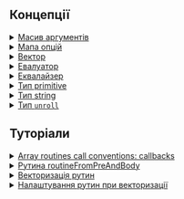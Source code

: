 ## Концепції

<details><summary><a href="./concept/MapOptions.md#Масив-аргументів">
      Масив аргументів
  </a></summary>
  Це сукупність параметрів рутини, котрі сформовано в псевдомасив <code>arguments</code>.
</details>
<details><summary><a href="./concept/MapOptions.md#Мапа-опцій">
      Мапа опцій
  </a></summary>
  Це контейнер, що призначений для передачі даних в рутину та управління її поведінкою.
</details>
<details><summary><a href="./concept/Vector.md">
      Вектор
  </a></summary>
  Це контейнер, що призначений для передачі даних в рутину, містить впорядкований скінченний набір елементів (даних).
</details>
<details><summary><a href="./concept/Evaluator.md">
      Евалуатор
  </a></summary>
  Це функція, котра порівнюючи два елементи масиву повертає <code>true</code> у випадку, якщо елементи мають однакове значення, інакше - <code>false</code>. Евалуатор, в якості колбека, передається в рутини роботи із масивами.
</details>
<details><summary><a href="./concept/Equalizer.md">
      Еквалайзер
  </a></summary>
  Це функція, котра порівнюючи два елементи масиву повертає <code>true</code> у випадку, якщо умова порівняння виконується, інакше - <code>false</code>. Еквалайзер, в якості колбека, передається в рутини роботи із масивами.
</details>
<details><summary><a href="./concept/TypePrimitive.md">
      Тип primitive
  </a></summary>
  Усі типи даних, що передають незмінювані величини називають простими або примітивними.
</details>
<details><summary><a href="./concept/TypePrimitive.md#Тип-string">
      Тип string
  </a></summary>
  Примітивний тип JavaScript для представлення текстових даних. Це послідовність елементів з 16-бітних беззнакових цілих чисел, де кожен елемент займає визначену позицію.
</details>
<details><summary><a href="./concept/TypeUnroll.md">
      Тип <code>unroll</code>
  </a></summary>
  <code>Unroll</code> - тип даних - особливий вид масиву, здатний розготатись в іншому масиві при виконанні операції над ним.
</details>

## Туторіали

<!-- <details><summary><a href="./tutorial/Abstract.md">
      Загальна інформація
  </a></summary>
  Загальна інформація про модуль Tools.
</details>
<details><summary><a href="./tutorial/Installation.md">
      Встановлення
  </a></summary>
  Процедура встановлення модуль Tools.
</details> -->

<details><summary><a href="./tutorial/ConventionCallbecksInArray.md">
      Array routines call conventions: callbacks
  </a></summary>
  Як використовувати <code>callback</code>-и в рутинах сімейства <code>Array</code>.
</details>
<details><summary><a href="./tutorial/RoutineFromPreAndBody.md">
      Рутина routineFromPreAndBody
  </a></summary>
  Автоматичне об'єднання рутини підготовки даних і рутини для їх обробки.
</details>
<details><summary><a href="./tutorial/Vectorize.md">
      Векторизація рутин
  </a></summary>
  Як використовувати рутину <code>vectorize</code> для векторизації скалярних рутин.
</details>
<details><summary><a href="./tutorial/VectorizeOptions.md">
      Налаштування рутин при векторизації
  </a></summary>
  Як використовувати опції рутини <code>vectorize</code> при створенні векторизованої рутини.
</details>
